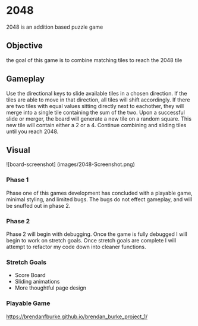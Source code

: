 # 2048

2048 is an addition based puzzle game

## Objective

the goal of this game is to combine matching tiles to reach the 2048 tile

## Gameplay

Use the directional keys to slide available tiles in a chosen direction. If the tiles are able to move in that direction, all tiles will shift accordingly. If there are two tiles with equal values sitting directly next to eachother, they will merge into a single tile containing the sum of the two. Upon a successful slide or merger, the board will generate a new tile on a random square. This new tile will contain either a 2 or a 4. Continue combining and sliding tiles until you reach 2048.

## Visual

![board-screenshot] (images/2048-Screenshot.png)

### Phase 1

Phase one of this games development has concluded with a playable game, minimal styling, and limited bugs. The bugs do not effect gameplay, and will be snuffed out in phase 2.

### Phase 2

Phase 2 will begin with debugging. Once the game is fully debugged I will begin to work on stretch goals. Once stretch goals are complete I will attempt to refactor my code down into cleaner functions.

### Stretch Goals

- Score Board
- Sliding animations
- More thoughtful page design

### Playable Game

https://brendanfburke.github.io/brendan_burke_project_1/
